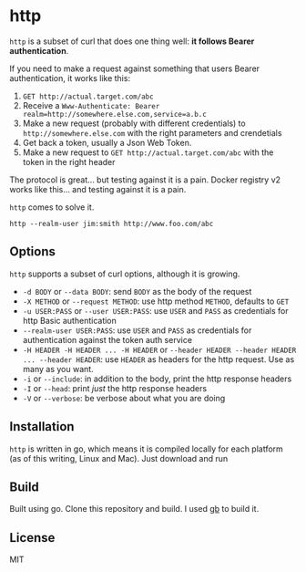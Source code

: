 # http

`http` is a subset of curl that does one thing well: **it follows Bearer authentication**.

If you need to make a request against something that users Bearer authentication, it works like this:

1. `GET http://actual.target.com/abc` 
2. Receive a `Www-Authenticate: Bearer realm=http://somewhere.else.com,service=a.b.c`
3. Make a new request (probably with different credentials) to `http://somewhere.else.com` with the right parameters and crendetials
4. Get back a token, usually a Json Web Token.
5. Make a new request to `GET http://actual.target.com/abc` with the token in the right header

The protocol is great... but testing against it is a pain.
Docker registry v2 works like this... and testing against it is a pain.

`http` comes to solve it.

````
http --realm-user jim:smith http://www.foo.com/abc
````

## Options
`http` supports a subset of curl options, although it is growing.

* `-d BODY` or `--data BODY`: send `BODY` as the body of the request
* `-X METHOD` or `--request METHOD`: use http method `METHOD`, defaults to `GET`
* `-u USER:PASS` or `--user USER:PASS`: use `USER` and `PASS` as credentials for http Basic authentication
* `--realm-user USER:PASS`: use `USER` and `PASS` as credentials for authentication against the token auth service
* `-H HEADER -H HEADER ... -H HEADER` or `--header HEADER --header HEADER ... --header HEADER`: use `HEADER` as headers for the http request. Use as many as you want.
* `-i` or `--include`: in addition to the body, print the http response headers
* `-I` or `--head`: print *just* the http response headers
* `-V` or `--verbose`: be verbose about what you are doing

## Installation
`http` is written in go, which means it is compiled locally for each platform (as of this writing, Linux and Mac). Just download and run

## Build
Built using go. Clone this repository and build. I used [gb](http://getgb.io) to build it.

## License
MIT
